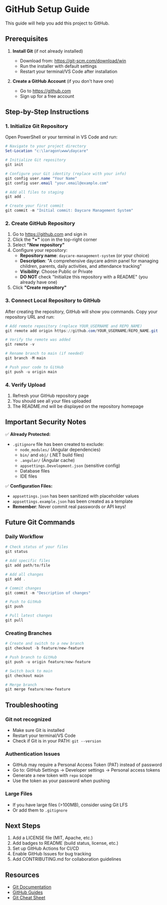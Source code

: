 # GitHub Setup Guide

This guide will help you add this project to GitHub.

## Prerequisites

1. **Install Git** (if not already installed)
   - Download from: https://git-scm.com/download/win
   - Run the installer with default settings
   - Restart your terminal/VS Code after installation

2. **Create a GitHub Account** (if you don't have one)
   - Go to https://github.com
   - Sign up for a free account

## Step-by-Step Instructions

### 1. Initialize Git Repository

Open PowerShell or your terminal in VS Code and run:

```powershell
# Navigate to your project directory
Set-Location "c:\laragon\www\daycare"

# Initialize Git repository
git init

# Configure your Git identity (replace with your info)
git config user.name "Your Name"
git config user.email "your.email@example.com"

# Add all files to staging
git add .

# Create your first commit
git commit -m "Initial commit: Daycare Management System"
```

### 2. Create GitHub Repository

1. Go to https://github.com and sign in
2. Click the **"+"** icon in the top-right corner
3. Select **"New repository"**
4. Configure your repository:
   - **Repository name**: `daycare-management-system` (or your choice)
   - **Description**: "A comprehensive daycare admin panel for managing children, parents, daily activities, and attendance tracking"
   - **Visibility**: Choose Public or Private
   - **DO NOT** check "Initialize this repository with a README" (you already have one)
5. Click **"Create repository"**

### 3. Connect Local Repository to GitHub

After creating the repository, GitHub will show you commands. Copy your repository URL and run:

```powershell
# Add remote repository (replace YOUR_USERNAME and REPO_NAME)
git remote add origin https://github.com/YOUR_USERNAME/REPO_NAME.git

# Verify the remote was added
git remote -v

# Rename branch to main (if needed)
git branch -M main

# Push your code to GitHub
git push -u origin main
```

### 4. Verify Upload

1. Refresh your GitHub repository page
2. You should see all your files uploaded
3. The README.md will be displayed on the repository homepage

## Important Security Notes

✅ **Already Protected:**
- `.gitignore` file has been created to exclude:
  - `node_modules/` (Angular dependencies)
  - `bin/` and `obj/` (.NET build files)
  - `.angular/` (Angular cache)
  - `appsettings.Development.json` (sensitive config)
  - Database files
  - IDE files

✅ **Configuration Files:**
- `appsettings.json` has been sanitized with placeholder values
- `appsettings.example.json` has been created as a template
- **Remember**: Never commit real passwords or API keys!

## Future Git Commands

### Daily Workflow

```powershell
# Check status of your files
git status

# Add specific files
git add path/to/file

# Add all changes
git add .

# Commit changes
git commit -m "Description of changes"

# Push to GitHub
git push

# Pull latest changes
git pull
```

### Creating Branches

```powershell
# Create and switch to a new branch
git checkout -b feature/new-feature

# Push branch to GitHub
git push -u origin feature/new-feature

# Switch back to main
git checkout main

# Merge branch
git merge feature/new-feature
```

## Troubleshooting

### Git not recognized
- Make sure Git is installed
- Restart your terminal/VS Code
- Check if Git is in your PATH: `git --version`

### Authentication Issues
- GitHub may require a Personal Access Token (PAT) instead of password
- Go to: GitHub Settings → Developer settings → Personal access tokens
- Generate a new token with `repo` scope
- Use the token as your password when pushing

### Large Files
- If you have large files (>100MB), consider using Git LFS
- Or add them to `.gitignore`

## Next Steps

1. Add a LICENSE file (MIT, Apache, etc.)
2. Add badges to README (build status, license, etc.)
3. Set up GitHub Actions for CI/CD
4. Enable GitHub Issues for bug tracking
5. Add CONTRIBUTING.md for collaboration guidelines

## Resources

- [Git Documentation](https://git-scm.com/doc)
- [GitHub Guides](https://guides.github.com/)
- [Git Cheat Sheet](https://education.github.com/git-cheat-sheet-education.pdf)